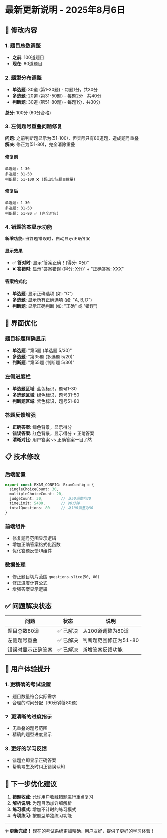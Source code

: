 # 最新更新说明 - 2025年8月6日

## 🔧 修改内容

### 1. 题目总数调整
- **之前**: 100道题目  
- **现在**: 80道题目

### 2. 题型分布调整
- **单选题**: 30道 (第1-30题) - 每题1分，共30分
- **多选题**: 20道 (第31-50题) - 每题2分，共40分  
- **判断题**: 30道 (第51-80题) - 每题1分，共30分

**总分**: 100分 (60分合格)

### 3. 左侧题号重叠问题修复
**问题**: 之前判断题显示为(51-100)，但实际只有80道题，造成题号重叠  
**解决**: 修正为(51-80)，完全消除重叠

#### 修复前
```
单选题: 1-30
多选题: 31-50  
判断题: 51-100 ❌ (超出实际题目数量)
```

#### 修复后  
```
单选题: 1-30
多选题: 31-50
判断题: 51-80 ✅ (完全对应)
```

### 4. 错题答案显示功能
**新增功能**: 当答题错误时，自动显示正确答案

#### 显示效果
- ✅ **答对时**: 显示"答案正确！(得分: X分)"
- ❌ **答错时**: 显示"答案错误 (得分: X分)" + "正确答案: XXX"

#### 答案格式化
- **单选题**: 显示正确选项 (如: "C")
- **多选题**: 显示所有正确选项 (如: "A, B, D")  
- **判断题**: 显示正确判断 (如: "正确" 或 "错误")

## 🎨 界面优化

### 题目标题精确显示
- **单选题**: "第5题 (单选题 5/30)"
- **多选题**: "第35题 (多选题 5/20)"
- **判断题**: "第55题 (判断题 5/30)"

### 左侧进度栏
- **单选题区域**: 蓝色标识，题号1-30
- **多选题区域**: 绿色标识，题号31-50  
- **判断题区域**: 紫色标识，题号51-80

### 答题反馈增强
- **正确答案**: 绿色背景，显示得分
- **错误答案**: 红色背景，显示得分 + 正确答案
- **清晰对比**: 用户答案 vs 正确答案一目了然

## 📋 技术修改

### 后端配置
```typescript
export const EXAM_CONFIG: ExamConfig = {
  singleChoiceCount: 30,
  multipleChoiceCount: 20,
  judgeCount: 30,        // 从50调整为30
  timeLimit: 5400,       // 90分钟
  totalQuestions: 80     // 从100调整为80
}
```

### 前端组件
- 修复题号范围显示逻辑
- 增加正确答案格式化函数
- 优化答题反馈UI组件

### 数据处理
- 修正题目切片范围 `questions.slice(50, 80)`
- 修正进度计算公式
- 增强答案显示逻辑

## ✅ 问题解决状态

| 问题 | 状态 | 说明 |
|------|------|------|
| 题目总数80道 | ✅ 已解决 | 从100道调整为80道 |
| 左侧题号重叠 | ✅ 已解决 | 判断题范围修正为51-80 |
| 错误时显示正确答案 | ✅ 已解决 | 新增答案反馈功能 |

## 🎯 用户体验提升

### 1. 更精确的考试设置
- 题目数量符合实际需求
- 合理的时间分配（90分钟答80题）

### 2. 更清晰的进度指示
- 无重叠的题号范围
- 精确的题型进度显示

### 3. 更好的学习反馈
- 错题立即显示正确答案
- 帮助考生及时纠正错误认知

## 🚀 下一步优化建议

1. **错题收藏**: 允许用户收藏错题进行重点复习
2. **解析说明**: 为题目添加详细解析
3. **练习模式**: 增加不计时的练习模式
4. **专项练习**: 按题型单独练习功能

---

**✨ 更新完成！** 现在的考试系统更加精确、用户友好，提供了更好的学习体验！